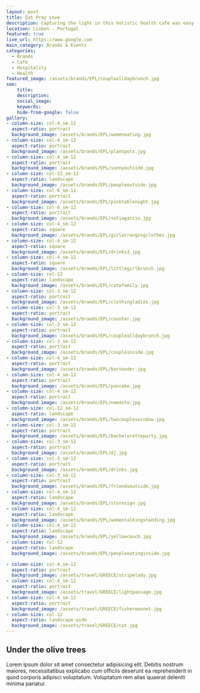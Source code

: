 ```yaml
---
layout: post
title: Eat Pray Love
description: Capturing the light in this holistic health cafe was easy. From delicious brunches to restoring yoga classes... 
location: Lisbon - Portugal
featured: true
live_url: https://www.google.com
main_category: Brands & Events
categories:
  - Brands
  - Cafe
  - Hospitality
  - Health
featured_image: /assets/brands/EPL/couplealldaybrunch.jpg
seo:
    title:
    description:
    social_image:
    keywords:
    hide-from-google: false 
gallery:
- column-size: col-4_sm-12
  aspect-ratio: portrait
  background_image: /assets/brands/EPL/womeneating.jpg
- column-size: col-4_sm-12
  aspect-ratio: portrait
  background_image: /assets/brands/EPL/plantpots.jpg
- column-size: col-4_sm-12
  aspect-ratio: portrait
  background_image: /assets/brands/EPL/sunnyoutside.jpg
- column-size: col-12_sm-12
  aspect-ratio: landscape
  background_image: /assets/brands/EPL/peopleoutside.jpg
- column-size: col-6_sm-12
  aspect-ratio: portrait
  background_image: /assets/brands/EPL/pinktablenight.jpg
- column-size: col-6_sm-12
  aspect-ratio: portrait
  background_image: /assets/brands/EPL/sofiagarcio.jpg
- column-size: col-4_sm-12
  aspect-ratio: square
  background_image: /assets/brands/EPL/girlarrangingclothes.jpg
- column-size: col-4_sm-12
  aspect-ratio: square
  background_image: /assets/brands/EPL/drinks3.jpg
- column-size: col-4_sm-12
  aspect-ratio: square
  background_image: /assets/brands/EPL/littlegirlbrunch.jpg
- column-size: col-12
  aspect-ratio: landscape
  background_image: /assets/brands/EPL/cutefamily.jpg
- column-size: col-3_sm-12
  aspect-ratio: portrait
  background_image: /assets/brands/EPL/clothingladies.jpg
- column-size: col-3_sm-12
  aspect-ratio: portrait
  background_image: /assets/brands/EPL/counter.jpg
- column-size: col-3_sm-12
  aspect-ratio: portrait
  background_image: /assets/brands/EPL/couplealldaybrunch.jpg
- column-size: col-3_sm-12
  aspect-ratio: portrait
  background_image: /assets/brands/EPL/coupleinside.jpg
- column-size: col-4_sm-12
  aspect-ratio: portrait
  background_image: /assets/brands/EPL/bartender.jpg
- column-size: col-4_sm-12
  aspect-ratio: portrait
  background_image: /assets/brands/EPL/pancake.jpg
- column-size: col-4_sm-12
  aspect-ratio: portrait
  background_image: /assets/brands/EPL/namaste.jpg
- column-size: col-12_sm-12
  aspect-ratio: landscape
  background_image: /assets/brands/EPL/twocoupleswindow.jpg
- column-size: col-3_sm-12
  aspect-ratio: portrait
  background_image: /assets/brands/EPL/bacheloretteparty.jpg
- column-size: col-3_sm-12
  aspect-ratio: portrait
  background_image: /assets/brands/EPL/dj.jpg
- column-size: col-3_sm-12
  aspect-ratio: portrait
  background_image: /assets/brands/EPL/drinks.jpg
- column-size: col-3_sm-12
  aspect-ratio: portrait
  background_image: /assets/brands/EPL/friendsoutside.jpg
- column-size: col-4_sm-12
  aspect-ratio: landscape
  background_image: /assets/brands/EPL/storesign.jpg
- column-size: col-4_sm-12
  aspect-ratio: landscape
  background_image: /assets/brands/EPL/womentalkingstanding.jpg
- column-size: col-4_sm-12
  aspect-ratio: landscape
  background_image: /assets/brands/EPL/yellowcouch.jpg
- column-size: col-12
  aspect-ratio: landscape
  background_image: /assets/brands/EPL/peopleeatinginside.jpg

- column-size: col-4_sm-12
  aspect-ratio: portrait
  background_image: /assets/travel/GREECE/stripelady.jpg
- column-size: col-4_sm-12
  aspect-ratio: portrait
  background_image: /assets/travel/GREECE/lightpassage.jpg
- column-size: col-4_sm-12
  aspect-ratio: portrait
  background_image: /assets/travel/GREECE/fishermannet.jpg
- column-size: col-12
  aspect-ratio: landscape-wide
  background_image: /assets/travel/GREECE/cat.jpg
---
```


## Under the olive trees

Lorem ipsum dolor sit amet consectetur adipisicing elit. Debitis nostrum maiores, necessitatibus explicabo cum officiis deserunt ea reprehenderit in quod corporis adipisci voluptatum. Voluptatum rem alias quaerat deleniti minima pariatur.



